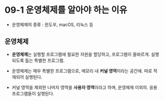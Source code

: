 # 09-1 운영체제를 알아야 하는 이유

* 운영체제의 종류 : 윈도우, macOS, 리눅스 등

## 운영체제

* **운영체제**는 실행할 프로그램에 필요한 자원을 할당하고, 프로그램이 올바르게.
  실행되도록 돕는 특별한 프로그램.


* 운영체제는 매우 특별한 프로그램으로, 메모리 내 **커널 영역**이라는 공간에.
  따로 적재되어 실행된다.


* 커널 영역을 제외한 나머지 영역을 **사용자 영역**이라고 하며, 운영체제 이외의.
  응용 프로그램들이 실행된다.
